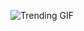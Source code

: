 ![Trending GIF](https://media4.giphy.com/media/v1.Y2lkPThiYjIxNzcybjV6NmM2NDJoZW8xZHlkcWRwM2JmdXF0cXF3OWlsMXM1d21xMXBweiZlcD12MV9naWZzX3NlYXJjaCZjdD1n/MT5UUV1d4CXE2A37Dg/giphy.gif)
